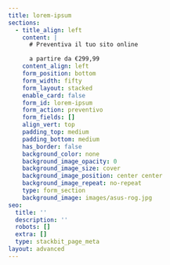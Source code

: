 ```yaml
---
title: lorem-ipsum
sections:
  - title_align: left
    content: |
      # Preventiva il tuo sito online 

      a partire da €299,99
    content_align: left
    form_position: bottom
    form_width: fifty
    form_layout: stacked
    enable_card: false
    form_id: lorem-ipsum
    form_action: preventivo
    form_fields: []
    align_vert: top
    padding_top: medium
    padding_bottom: medium
    has_border: false
    background_color: none
    background_image_opacity: 0
    background_image_size: cover
    background_image_position: center center
    background_image_repeat: no-repeat
    type: form_section
    background_image: images/asus-rog.jpg
seo:
  title: ''
  description: ''
  robots: []
  extra: []
  type: stackbit_page_meta
layout: advanced
---
```

